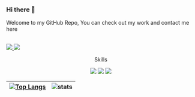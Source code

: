 ### Hi there 👋

Welcome to my GitHub Repo, You can check out my work and contact me here 
<br><br>


<a href="https://www.linkedin.com/in/mateus-alvarenga"><img src="https://img.shields.io/badge/LinkedIn-0077B5?style=for-the-badge&logo=linkedin&logoColor=white" /> </a>
<a href="https://codepen.io/mateusalvarenga"><img src="https://img.shields.io/badge/Codepen-000000?style=for-the-badge&logo=codepen&logoColor=white" /> </a>

<p align="center">
 Skills
</p>
<p align="center">
 <img src="https://img.shields.io/badge/React-20232A?style=for-the-badge&logo=react&logoColor=61DAFB" /> 
 <img src="https://img.shields.io/badge/Spring-6DB33F?style=for-the-badge&logo=spring&logoColor=white" /> 
 <img src="https://img.shields.io/badge/Python-FFD43B?style=for-the-badge&logo=python&logoColor=darkgreen" /> 
</p>


<p align="center">

| [![Top Langs](https://github-readme-stats.vercel.app/api/top-langs/?username=mateusalvarenga&theme=github_dark&layout=compact)](https://github.com/anuraghazra/github-readme-stats) | ![stats](https://github-readme-stats.vercel.app/api?username=mateusalvarenga&show_icons=true&theme=github_dark)|
| ------------- | ------------- |
</p>
